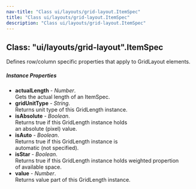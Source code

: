 ```yaml
---
nav-title: "Class ui/layouts/grid-layout.ItemSpec"
title: "Class ui/layouts/grid-layout.ItemSpec"
description: "Class ui/layouts/grid-layout.ItemSpec"
---
```

## Class: "ui/layouts/grid-layout".ItemSpec  
Defines row/column specific properties that apply to GridLayout elements.

##### Instance Properties
 - **actualLength** - _Number_.    
  Gets the actual length of an ItemSpec.
 - **gridUnitType** - _String_.    
  Returns unit type of this GridLength instance.
 - **isAbsolute** - _Boolean_.    
  Returns true if this GridLength instance holds  
an absolute (pixel) value. 
 - **isAuto** - _Boolean_.    
  Returns true if this GridLength instance is  
automatic (not specified). 
 - **isStar** - _Boolean_.    
  Returns true if this GridLength instance holds weighted propertion  
of available space. 
 - **value** - _Number_.    
  Returns value part of this GridLength instance. 